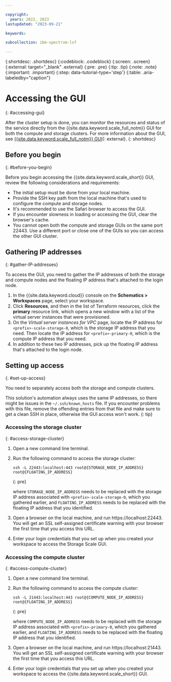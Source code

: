 ```yaml
---

copyright:
  years: 2022, 2023
lastupdated: "2023-09-21"

keywords: 

subcollection: ibm-spectrum-lsf

---
```


{:shortdesc: .shortdesc}
{:codeblock: .codeblock}
{:screen: .screen}
{:external: target="_blank" .external}
{:pre: .pre}
{:tip: .tip}
{:note: .note}
{:important: .important}
{:step: data-tutorial-type='step'}
{:table: .aria-labeledby="caption"}

# Accessing the GUI
{: #accessing-gui}

After the cluster setup is done, you can monitor the resources and status of the service directly from the {{site.data.keyword.scale_full_notm}} GUI for both the compute and storage clusters. For more information about the GUI, see [{{site.data.keyword.scale_full_notm}} GUI](https://www.ibm.com/docs/en/spectrum-scale/5.1.3?topic=reference-spectrum-scale-gui){: external}.
{: shortdesc}

## Before you begin
{: #before-you-begin}

Before you begin accessing the {{site.data.keyword.scale_short}} GUI, review the following considerations and requirements:

* The initial setup must be done from your local machine.
* Provide the SSH key path from the local machine that's used to configure the compute and storage nodes.
* It's recommended to use the Safari browser to access the GUI.
* If you encounter slowness in loading or accessing the GUI, clear the browser's cache.
* You cannot open both the compute and storage GUIs on the same port 22443. Use a different port or close one of the GUIs so you can access the other GUI cluster.

## Gathering IP addresses
{: #gather-IP-addresses}

To access the GUI, you need to gather the IP addresses of both the storage and compute nodes and the floating IP address that's attached to the login node.

1. In the {{site.data.keyword.cloud}} console on the **Schematics > Workspaces** page, select your workspace. 
2. Click **Resources**, and then in the list of Terraform resources, click the **primary** resource link, which opens a new window with a list of the virtual server instances that were provisioned.
3. On the _Virtual server instances for VPC_ page, locate the IP address for `<prefix>-scale-storage-0`, which is the storage IP address that you need. Then locate the IP address for `<prefix>-primary-0`, which is the compute IP address that you need.
4. In addition to these two IP addresses, pick up the floating IP address that's attached to the login node.

## Setting up access
{: #set-up-access}

You need to separately access both the storage and compute clusters.

This solution's automation always uses the same IP addresses, so there might be issues in the `~/.ssh/known_hosts` file. If you encounter problems with this file, remove the offending entries from that file and make sure to get a clean SSH in place, otherwise the GUI access won't work.
{: tip}

### Accessing the storage cluster
{: #access-storage-cluster}

1. Open a new command line terminal.
2. Run the following command to access the storage cluster:

    ```
    ssh -L 22443:localhost:443 root@{STORAGE_NODE_IP_ADDRESS} root@{FLOATING_IP_ADDRESS}
    ```
    {: pre}

    where `STORAGE_NODE_IP_ADDRESS` needs to be replaced with the storage IP address associated with `<prefix>-scale-storage-0`, which you gathered earlier, and `FLOATING_IP_ADDRESS` needs to be replaced with the floating IP address that you identified.
3. Open a browser on the local machine, and run https://localhost:22443. You will get an SSL self-assigned certificate warning with your browser the first time that you access this URL.
4. Enter your login credentials that you set up when you created your workspace to access the Storage Scale GUI.

### Accessing the compute cluster
{: #access-compute-cluster}

1. Open a new command line terminal.
2. Run the following command to access the compute cluster:

    ```
    ssh -L 21443:localhost:443 root@{COMPUTE_NODE_IP_ADDRESS} root@{FLOATING_IP_ADDRESS}
    ```
    {: pre}

    where `COMPUTE_NODE_IP_ADDRESS` needs to be replaced with the storage IP address associated with `<prefix>-primary-0`, which you gathered earlier, and `FLOATING_IP_ADDRESS` needs to be replaced with the floating IP address that you identified.
3. Open a browser on the local machine, and run https://localhost:21443. You will get an SSL self-assigned certificate warning with your browser the first time that you access this URL.
4. Enter your login credentials that you set up when you created your workspace to access the {{site.data.keyword.scale_short}} GUI.

